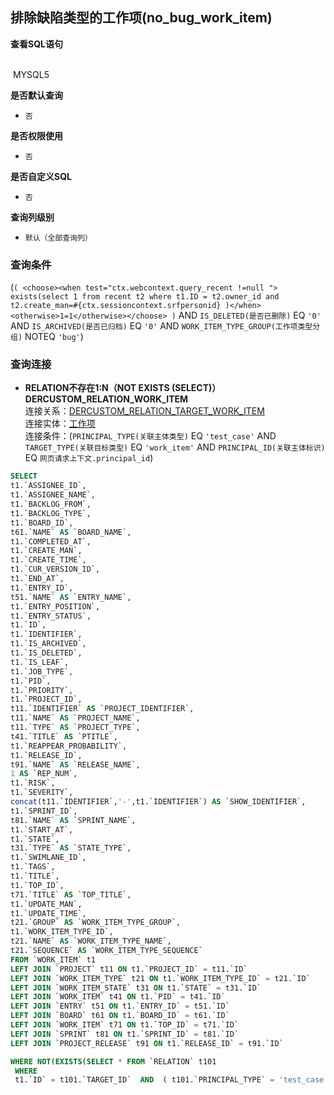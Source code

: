 ## 排除缺陷类型的工作项(no_bug_work_item) <!-- {docsify-ignore-all} -->



<p class="panel-title"><b>查看SQL语句</b></p>
<br>

<el-row>
&nbsp;<el-tag @click="MYSQL5 = true">MYSQL5</el-tag>
</el-row>

<br>
<p class="panel-title"><b>是否默认查询</b></p>

* `否`

<p class="panel-title"><b>是否权限使用</b></p>

* `否`

<p class="panel-title"><b>是否自定义SQL</b></p>

* `否`

<p class="panel-title"><b>查询列级别</b></p>

* `默认（全部查询列）`



### 查询条件

(`( <choose><when test="ctx.webcontext.query_recent !=null ">  exists(select 1 from recent t2 where t1.ID = t2.owner_id and t2.create_man=#{ctx.sessioncontext.srfpersonid} )</when><otherwise>1=1</otherwise></choose> )` AND `IS_DELETED(是否已删除)` EQ `'0'` AND `IS_ARCHIVED(是否已归档)` EQ `'0'` AND `WORK_ITEM_TYPE_GROUP(工作项类型分组)` NOTEQ `'bug'`)



### 查询连接
* **RELATION不存在1:N（NOT EXISTS (SELECT)）DERCUSTOM_RELATION_WORK_ITEM**<br>
连接关系：[DERCUSTOM_RELATION_TARGET_WORK_ITEM](der/DERCUSTOM_RELATION_TARGET_WORK_ITEM)<br>
连接实体：[工作项](module/ProjMgmt/work_item)<br>
连接条件：(`PRINCIPAL_TYPE(关联主体类型)` EQ `'test_case'` AND `TARGET_TYPE(关联目标类型)` EQ `'work_item'` AND `PRINCIPAL_ID(关联主体标识)` EQ `网页请求上下文.principal_id`)<br>




<el-dialog v-model="MYSQL5" title="MYSQL5">

```sql
SELECT
t1.`ASSIGNEE_ID`,
t1.`ASSIGNEE_NAME`,
t1.`BACKLOG_FROM`,
t1.`BACKLOG_TYPE`,
t1.`BOARD_ID`,
t61.`NAME` AS `BOARD_NAME`,
t1.`COMPLETED_AT`,
t1.`CREATE_MAN`,
t1.`CREATE_TIME`,
t1.`CUR_VERSION_ID`,
t1.`END_AT`,
t1.`ENTRY_ID`,
t51.`NAME` AS `ENTRY_NAME`,
t1.`ENTRY_POSITION`,
t1.`ENTRY_STATUS`,
t1.`ID`,
t1.`IDENTIFIER`,
t1.`IS_ARCHIVED`,
t1.`IS_DELETED`,
t1.`IS_LEAF`,
t1.`JOB_TYPE`,
t1.`PID`,
t1.`PRIORITY`,
t1.`PROJECT_ID`,
t11.`IDENTIFIER` AS `PROJECT_IDENTIFIER`,
t11.`NAME` AS `PROJECT_NAME`,
t11.`TYPE` AS `PROJECT_TYPE`,
t41.`TITLE` AS `PTITLE`,
t1.`REAPPEAR_PROBABILITY`,
t1.`RELEASE_ID`,
t91.`NAME` AS `RELEASE_NAME`,
1 AS `REP_NUM`,
t1.`RISK`,
t1.`SEVERITY`,
concat(t11.`IDENTIFIER`,'-',t1.`IDENTIFIER`) AS `SHOW_IDENTIFIER`,
t1.`SPRINT_ID`,
t81.`NAME` AS `SPRINT_NAME`,
t1.`START_AT`,
t1.`STATE`,
t31.`TYPE` AS `STATE_TYPE`,
t1.`SWIMLANE_ID`,
t1.`TAGS`,
t1.`TITLE`,
t1.`TOP_ID`,
t71.`TITLE` AS `TOP_TITLE`,
t1.`UPDATE_MAN`,
t1.`UPDATE_TIME`,
t21.`GROUP` AS `WORK_ITEM_TYPE_GROUP`,
t1.`WORK_ITEM_TYPE_ID`,
t21.`NAME` AS `WORK_ITEM_TYPE_NAME`,
t21.`SEQUENCE` AS `WORK_ITEM_TYPE_SEQUENCE`
FROM `WORK_ITEM` t1 
LEFT JOIN `PROJECT` t11 ON t1.`PROJECT_ID` = t11.`ID` 
LEFT JOIN `WORK_ITEM_TYPE` t21 ON t1.`WORK_ITEM_TYPE_ID` = t21.`ID` 
LEFT JOIN `WORK_ITEM_STATE` t31 ON t1.`STATE` = t31.`ID` 
LEFT JOIN `WORK_ITEM` t41 ON t1.`PID` = t41.`ID` 
LEFT JOIN `ENTRY` t51 ON t1.`ENTRY_ID` = t51.`ID` 
LEFT JOIN `BOARD` t61 ON t1.`BOARD_ID` = t61.`ID` 
LEFT JOIN `WORK_ITEM` t71 ON t1.`TOP_ID` = t71.`ID` 
LEFT JOIN `SPRINT` t81 ON t1.`SPRINT_ID` = t81.`ID` 
LEFT JOIN `PROJECT_RELEASE` t91 ON t1.`RELEASE_ID` = t91.`ID` 

WHERE NOT(EXISTS(SELECT * FROM `RELATION` t101 
 WHERE 
 t1.`ID` = t101.`TARGET_ID`  AND  ( t101.`PRINCIPAL_TYPE` = 'test_case'  AND  t101.`TARGET_TYPE` = 'work_item'  AND  t101.`PRINCIPAL_ID` = #{ctx.webcontext.principal_id} ) )) AND ( ( <choose><when test="ctx.webcontext.query_recent !=null ">  exists(select 1 from recent t2 where t1.ID = t2.owner_id and t2.create_man=#{ctx.sessioncontext.srfpersonid} )</when><otherwise>1=1</otherwise></choose> )  AND  t1.`IS_DELETED` = 0  AND  t1.`IS_ARCHIVED` = 0  AND  t21.`GROUP` <> 'bug' )
```

</el-dialog>

<script>
 const { createApp } = Vue
  createApp({
    data() {
      return {
                MYSQL5 : false
        
      }
    },
    methods: {
    }
  }).use(ElementPlus).mount('#app')
</script>